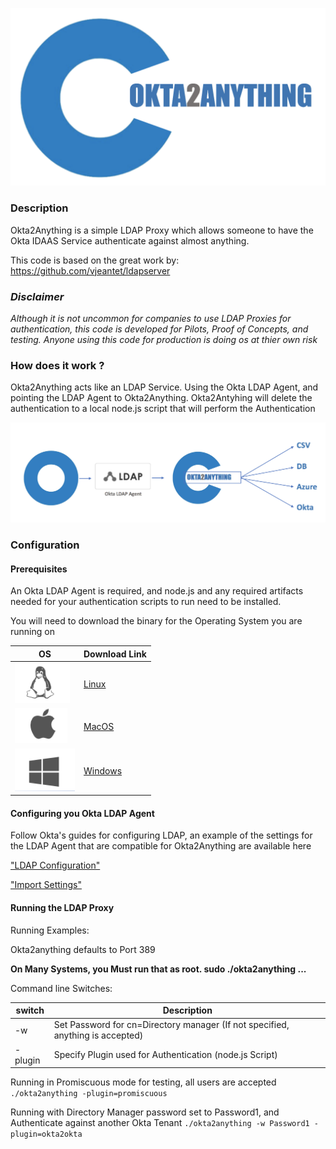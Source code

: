 ![Okta2Anything](./images/okta2anythinglogo.png)


### Description

Okta2Anything is a simple LDAP Proxy which allows someone to have the Okta
IDAAS Service authenticate against almost anything.

This code is based on the great work by: https://github.com/vjeantet/ldapserver

### *Disclaimer*

*Although it is not uncommon for companies to use LDAP Proxies for authentication, this code is developed for Pilots, Proof of Concepts, and testing.*
*Anyone using this code for production is doing os at thier own risk*

### How does it work ?

Okta2Anything acts like an LDAP Service. Using the Okta LDAP Agent, and pointing
the LDAP Agent to Okta2Anything. Okta2Antyhing will delete the authentication
to a local node.js script that will perform the Authentication

![Okta2Anything](./images/flow.png)

### Configuration

#### Prerequisites

An Okta LDAP Agent is required, and node.js and any required artifacts needed for
your authentication scripts to run need to be installed.

You will need to download the binary for the Operating System you are running on

|  OS |  Download Link |   
|---|---|
| ![Okta2Anything](./images/linux.png)  | [Linux](https://github.com/pmcdowell-okta/okta2anything/raw/master/okta2anything.linux)  |   
| ![Okta2Anything](./images/macos.png)  | [MacOS](https://github.com/pmcdowell-okta/okta2anything/raw/master/okta2anything.linux)|   
| ![Okta2Anything](./images/windows.png)| [Windows](https://github.com/pmcdowell-okta/okta2anything/raw/master/okta2anything.linux)  |   

#### Configuring you Okta LDAP Agent

Follow Okta's guides for configuring LDAP, an example of the settings for the LDAP Agent 
that are compatible for Okta2Anything are available here

["LDAP Configuration"](./images/page1.pdf)

["Import Settings"](./images/page2.pdf)


#### Running the LDAP Proxy

Running Examples:

Okta2anything defaults to Port 389 

**On Many Systems, you Must run that as root. sudo ./okta2anything ...**

Command line Switches:

| switch  |  Description |
|---|---|
|  -w |  Set Password for cn=Directory manager (If not specified, anything is accepted)  |
|  -plugin |  Specify Plugin used for Authentication (node.js Script) |

Running in Promiscuous mode for testing, all users are accepted<br/>
``./okta2anything -plugin=promiscuous``

Running with Directory Manager password set to Password1, and Authenticate against another Okta Tenant
``./okta2anything -w Password1 -plugin=okta2okta``









